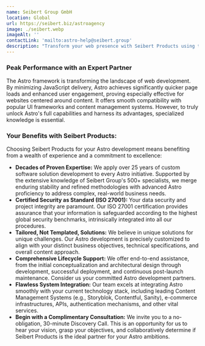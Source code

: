 ```yaml
---
name: Seibert Group GmbH
location: Global
url: https://seibert.biz/astroagency
image: ./seibert.webp
imageAlt: ''
contactLink: 'mailto:astro-help@seibert.group'
description: "Transform your web presence with Seibert Products using the power of Astro. We specialize in custom development, creating high-performance, SEO-friendly, content-rich sites. With 25+ years of development expertise from Seibert Group's 500+ specialists, your project is in trusted hands. Your data's security is paramount, validated by our ISO 27001 certification. Start your Astro journey with a free discovery call."
---
```


### Peak Performance with an Expert Partner

The Astro framework is transforming the landscape of web development. By minimizing JavaScript delivery, Astro achieves significantly quicker page loads and enhanced user engagement, proving especially effective for websites centered around content. It offers smooth compatibility with popular UI frameworks and content management systems. However, to truly unlock Astro's full capabilities and harness its advantages, specialized knowledge is essential.

### Your Benefits with Seibert Products:

Choosing Seibert Products for your Astro development means benefiting from a wealth of experience and a commitment to excellence:

* **Decades of Proven Expertise:** We apply over 25 years of custom software solution development to every Astro initiative. Supported by the extensive knowledge of Seibert Group's 500+ specialists, we merge enduring stability and refined methodologies with advanced Astro proficiency to address complex, real-world business needs.
* **Certified Security as Standard (ISO 27001):** Your data security and project integrity are paramount. Our ISO 27001 certification provides assurance that your information is safeguarded according to the highest global security benchmarks, intrinsically integrated into all our procedures.
* **Tailored, Not Templated, Solutions:** We believe in unique solutions for unique challenges. Our Astro development is precisely customized to align with your distinct business objectives, technical specifications, and overall content approach.
* **Comprehensive Lifecycle Support:** We offer end-to-end assistance, from the initial conceptualization and architectural design through development, successful deployment, and continuous post-launch maintenance. Consider us your committed Astro development partners.
* **Flawless System Integration:** Our team excels at integrating Astro smoothly with your current technology stack, including leading Content Management Systems (e.g., Storyblok, Contentful, Sanity), e-commerce infrastructures, APIs, authentication mechanisms, and other vital services.
* **Begin with a Complimentary Consultation:** We invite you to a no-obligation, 30-minute Discovery Call. This is an opportunity for us to hear your vision, grasp your objectives, and collaboratively determine if Seibert Products is the ideal partner for your Astro ambitions.